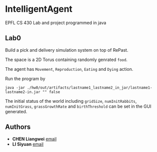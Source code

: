 # IntelligentAgent
EPFL CS 430
Lab and project programmed in java

## Lab0
Build a pick and delivery simulation system on top of RePast.

The space is a 2D Torus containing randomly genrated ```food```.

The agent has ```Movement```, ```Reproduction```, ```Eating``` and ```Dying``` action.

Run the program by 

```java -jar ./hw0/out/artifacts/lastname1_lastname2_in_jar/lastname1-lastname2-in.jar "" false```

 The initial status of the world including ```gridSize```, ```numInitRabbits```, ```numInitGrass```, ```grassGrowthRate``` and ```birthThreshold``` can be set in the GUI generated.

## Authors
* **CHEN Liangwei** [email](liangwei.chen@epfl.ch)
* **LI Siyuan** [email](siyuan.li@epfl.ch)
 
